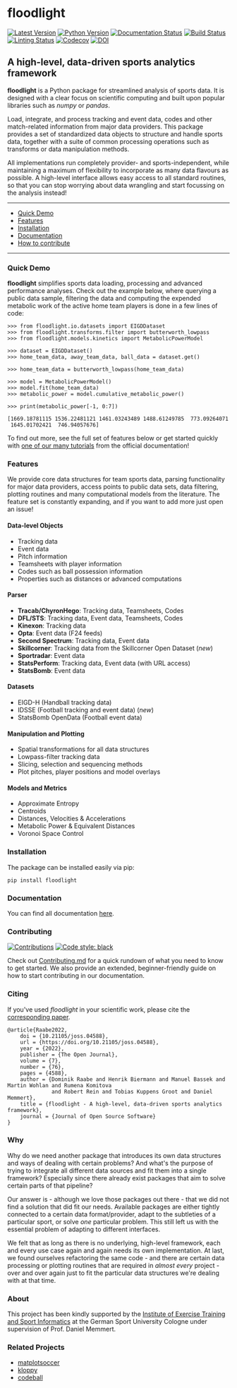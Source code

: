 [version-image]: https://img.shields.io/pypi/v/floodlight?color=006666
[version-url]: https://pypi.org/project/floodlight/
[python-image]: https://img.shields.io/pypi/pyversions/floodlight?color=006666
[python-url]: https://pypi.org/project/floodlight/
[docs-image]: https://readthedocs.org/projects/floodlight/badge/?version=latest
[docs-url]: https://floodlight.readthedocs.io/en/latest/?badge=latest
[tutorial-url]: https://floodlight.readthedocs.io/en/latest/guides/getting_started.html
[build-image]: https://github.com/floodlight-sports/floodlight/actions/workflows/build.yaml/badge.svg
[build-url]: https://github.com/floodlight-sports/floodlight/actions/workflows/build.yaml
[lint-image]: https://github.com/floodlight-sports/floodlight/actions/workflows/linting.yaml/badge.svg
[lint-url]: https://github.com/floodlight-sports/floodlight/actions/workflows/linting.yaml
[black-image]: https://img.shields.io/badge/code%20style-black-000000.svg
[black-url]: https://github.com/psf/black
[contrib-image]: https://img.shields.io/badge/contributions-welcome-006666
[contrib-url]: https://github.com/floodlight-sports/floodlight/blob/main/CONTRIBUTING.md
[arxiv-image]: https://img.shields.io/badge/arXiv-2206.02562-b31b1b.svg
[arxiv-url]: https://arxiv.org/abs/2206.02562
[joss-image]: https://joss.theoj.org/papers/10.21105/joss.04588/status.svg
[joss-url]: https://doi.org/10.21105/joss.04588
[codecov-image]: https://codecov.io/gh/floodlight-sports/floodlight/branch/develop/graph/badge.svg?token=RLY582UBC6
[codecov-url]: https://codecov.io/gh/floodlight-sports/floodlight


# floodlight

[![Latest Version][version-image]][version-url]
[![Python Version][python-image]][python-url]
[![Documentation Status][docs-image]][docs-url]
[![Build Status][build-image]][build-url]
[![Linting Status][lint-image]][lint-url]
[![Codecov][codecov-image]][codecov-url]
[![DOI][joss-image]][joss-url]

## A high-level, data-driven sports analytics framework

**floodlight** is a Python package for streamlined analysis of sports data. It is
designed with a clear focus on scientific computing and built upon popular libraries
such as *numpy* or *pandas*.

Load, integrate, and process tracking and event data, codes and other match-related
information from major data providers. This package provides a set of  standardized
data objects to structure and handle sports data, together with a suite of common
processing operations such as transforms or data manipulation methods.

All implementations run completely provider- and sports-independent, while maintaining
a maximum of flexibility to incorporate as many data flavours as possible. A high-level
interface allows easy access to all standard routines, so that you can stop worrying
about data wrangling and start focussing on the analysis instead!

----------------------------------------------------------------------------------------

* [Quick Demo](#quick-demo)
* [Features](#features)
* [Installation](#installation)
* [Documentation](#documentation)
* [How to contribute](#contributing)

----------------------------------------------------------------------------------------

### Quick Demo

**floodlight** simplifies sports data loading, processing and advanced performance
analyses. Check out the example below, where querying a public data sample, filtering
the data and computing the expended metabolic work of the active home team players is
done in a few lines of code:

```
>>> from floodlight.io.datasets import EIGDDataset
>>> from floodlight.transforms.filter import butterworth_lowpass
>>> from floodlight.models.kinetics import MetabolicPowerModel

>>> dataset = EIGDDataset()
>>> home_team_data, away_team_data, ball_data = dataset.get()

>>> home_team_data = butterworth_lowpass(home_team_data)

>>> model = MetabolicPowerModel()
>>> model.fit(home_team_data)
>>> metabolic_power = model.cumulative_metabolic_power()

>>> print(metabolic_power[-1, 0:7])

[1669.18781115 1536.22481121 1461.03243489 1488.61249785  773.09264071
 1645.01702421  746.94057676]
```

To find out more, see the full set of features below or get started quickly with
[one of our many tutorials][tutorial-url] from the official documentation!


### Features

We provide core data structures for team sports data, parsing functionality for major
data providers, access points to public data sets, data filtering, plotting routines and
many computational models from the literature. The feature set is constantly expanding,
and if you want to add more just open an issue!

#### Data-level Objects

- Tracking data
- Event data
- Pitch information
- Teamsheets with player information
- Codes such as ball possession information
- Properties such as distances or advanced computations

#### Parser

- **Tracab/ChyronHego**: Tracking data, Teamsheets, Codes
- **DFL/STS**: Tracking data, Event data, Teamsheets, Codes
- **Kinexon**: Tracking data
- **Opta**: Event data (F24 feeds)
- **Second Spectrum**: Tracking data, Event data
- **Skillcorner**: Tracking data from the Skillcorner Open Dataset (*new*)
- **Sportradar**: Event data
- **StatsPerform**: Tracking data, Event data (with URL access)
- **StatsBomb**: Event data

#### Datasets

- EIGD-H (Handball tracking data)
- IDSSE (Football tracking and event data) (*new*)
- StatsBomb OpenData (Football event data)

#### Manipulation and Plotting

- Spatial transformations for all data structures
- Lowpass-filter tracking data
- Slicing, selection and sequencing methods
- Plot pitches, player positions and model overlays

#### Models and Metrics

- Approximate Entropy
- Centroids
- Distances, Velocities & Accelerations
- Metabolic Power & Equivalent Distances
- Voronoi Space Control

### Installation

The package can be installed easily via pip:

```
pip install floodlight
```


### Documentation

You can find all documentation [here][docs-url].



### Contributing

[![Contributions][contrib-image]][contrib-url]
[![Code style: black][black-image]][black-url]


Check out [Contributing.md][contrib-url] for a quick rundown of what you need to
know to get started. We also provide an extended, beginner-friendly guide on how to
start contributing in our documentation.



### Citing

If you've used *floodlight* in your scientific work, please cite the [corresponding paper][joss-url].

```
@article{Raabe2022,
    doi = {10.21105/joss.04588},
    url = {https://doi.org/10.21105/joss.04588},
    year = {2022},
    publisher = {The Open Journal},
    volume = {7},
    number = {76},
    pages = {4588},
    author = {Dominik Raabe and Henrik Biermann and Manuel Bassek and Martin Wohlan and Rumena Komitova
              and Robert Rein and Tobias Kuppens Groot and Daniel Memmert},
    title = {floodlight - A high-level, data-driven sports analytics framework},
    journal = {Journal of Open Source Software}
}
```



### Why

Why do we need another package that introduces its own data structures and ways of dealing with certain problems?
And what's the purpose of trying to integrate all different data sources and fit them into a single framework?
Especially since there already exist packages that aim to solve certain parts of that pipeline?

Our answer is - although we love those packages out there - that we did not find a solution that did fit our needs.
Available packages are either tightly connected to a certain data format/provider, adapt to the subtleties of a
particular sport, or solve *one* particular problem. This still left us with the essential problem of adapting to
different interfaces.

We felt that as long as there is no underlying, high-level framework, each and every use case again and again needs its
own implementation. At last, we found ourselves refactoring the same code - and there are certain data processing or
plotting routines that are required in *almost every* project - over and over again just to fit the particular data
structures we're dealing with at that time.


### About

This project has been kindly supported by the [Institute of Exercise Training and Sport
Informatics](https://www.dshs-koeln.de/en/institut-fuer-trainingswissenschaft-und-sportinformatik/) at the German Sport
University Cologne under supervision of Prof. Daniel Memmert.



### Related Projects

- [matplotsoccer](https://github.com/TomDecroos/matplotsoccer)
- [kloppy](https://github.com/PySport/kloppy)
- [codeball](https://github.com/metrica-sports/codeball)
